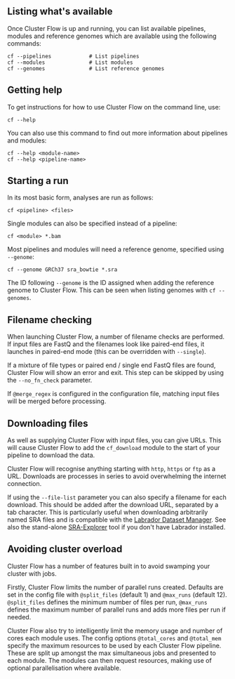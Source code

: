 ## Listing what's available
Once Cluster Flow is up and running, you can list available pipelines,
modules and reference genomes which are available using the following commands:
```
cf --pipelines            # List pipelines
cf --modules              # List modules
cf --genomes              # List reference genomes
```

## Getting help
To get instructions for how to use Cluster Flow on the command line, use:
```
cf --help
```

You can also use this command to find out more information about
pipelines and modules:
```
cf --help <module-name>
cf --help <pipeline-name>
```

## Starting a run
In its most basic form, analyses are run as follows:
```
cf <pipeline> <files>
```

Single modules can also be specified instead of a pipeline:
```
cf <module> *.bam
```

Most pipelines and modules will need a reference genome, specified
using `--genome`:
```
cf --genome GRCh37 sra_bowtie *.sra
```

The ID following `--genome` is the ID assigned when adding the reference
genome to Cluster Flow. This can be seen when listing genomes with `cf --genomes`.


## Filename checking
When launching Cluster Flow, a number of filename checks are performed. If input
files are FastQ and the filenames look like paired-end files, it launches in
paired-end mode (this can be overridden with `--single`).

If a mixture of file types or paired end / single end FastQ files are found,
Cluster Flow will show an error and exit. This step can be skipped by using the
`--no_fn_check` parameter.

If `@merge_regex` is configured in the configuration file, matching input files
will be merged before processing.

## Downloading files
As well as supplying Cluster Flow with input files, you can give URLs. This will
cause Cluster Flow to add the `cf_download` module to the start of your pipeline
to download the data.

Cluster Flow will recognise anything starting with `http`, `https` or `ftp` as
a URL. Downloads are processes in series to avoid overwhelming the internet connection.

If using the `--file-list` parameter you can also specify a filename for each download.
This should be added after the download URL, separated by a tab character. This is
particularly useful when downloading arbitrarily named SRA files and is compatible
with the [Labrador Dataset Manager](https://github.com/ewels/labrador). See also
the stand-alone [SRA-Explorer](http://ewels.github.io/sra-explorer/) tool if you
don't have Labrador installed.

## Avoiding cluster overload
Cluster Flow has a number of features built in to avoid swamping your cluster
with jobs.

Firstly, Cluster Flow limits the number of parallel runs created. Defaults are
set in the config file with `@split_files` (default 1) and `@max_runs` (default 12).
`@split_files` defines the minimum number of files per run, `@max_runs` defines
the maximum number of parallel runs and adds more files per run if needed.

Cluster Flow also try to intelligently limit the memory usage and number of
cores each module uses. The config options `@total_cores` and `@total_mem`
specify the maximum resources to be used by each Cluster Flow pipeline. These
are split up amongst the max simultaneous jobs and presented to each module.
The modules can then request resources, making use of optional parallelisation
where available.
